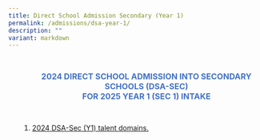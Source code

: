 ```yaml
---
title: Direct School Admission Secondary (Year 1)
permalink: /admissions/dsa-year-1/
description: ""
variant: markdown
---
```

<p aria-hidden="true" class="x_MsoNormal">&nbsp;</p>
<p align="center" style="margin-left: 36.0pt; text-align: center;" class="x_MsoNormal"><strong><span style="font-size: 12.0pt; color: #4472c4;">2024 DIRECT SCHOOL ADMISSION INTO SECONDARY SCHOOLS (DSA-SEC)</span></strong><br>
<strong><span style="font-size: 12.0pt; color: #4472c4;">FOR 2025 YEAR 1 (SEC 1) INTAKE</span></strong></p>
<p aria-hidden="true" class="x_MsoNormal">&nbsp;</p>
<ol>
<ol>
<li><a href="/files/2024_DSA_Sec__Y1__talent_domains.pdf">2024 DSA-Sec (Y1) talent domains.</a></li>
</ol>
</ol>